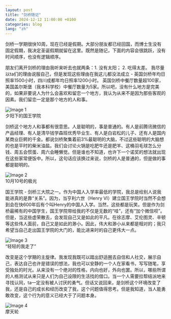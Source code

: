 ```yaml
---
layout: post
title: "剑桥随记"
date: 2024-12-12 11:00:00 +0100
categories: blog
lang: "zh"
---
```


剑桥一学期很快10周，现在已经是假期。大部分朋友都已经回国，而博士生没有固定假期，我决定圣诞假期就留在这里。既然是随记，下面的内容会很跳跃，没有时间顺序，也没有逻辑顺序。

朋友们离开剑桥的理由我听来听去也就两条：1. 没有太阳； 2. 吃得太差。 我尽量以ta们的理由说服自己，但是发现这些理由在我这儿都没法成立 - 英国剑桥年均日照率1500小时，四川成都年均日照率1200小时。 英国剑桥中餐厅数量超100家，美国盖尔斯堡（我本科学校）中餐厅数量为5家。所以吧，没有什么地方是完美的，如果非要说人为什么会喜欢和留恋一个地方，我认为从来不是因为那些客观的因素。我们留恋一定是那个地方的人和事。

<div class="image-container">
  <img src="{{ '/assets/blog_images/1212_01.JPG' | relative_url }}" alt="Image 1">
  <br>
  <div class="caption">夕阳下的国王学院</div>
</div>

剑桥这个地方人和事都有很意思。人是聪明的，事是普通的。有人是前腾讯微信的产品经理、有人是清华钱学森班优秀毕业生、有人是白岩松的儿子、还有人是国内某商业巨鳄的千金。都说剑桥聚集着前3%最聪明的大脑，不过这些聪明的大脑想的也是平时的柴米油盐。我们会讨论火锅是吃肥牛还是肥羊、这桶羽毛球怎么分钱、周五会惯蛋、周六会睡懒觉。但是谁也不知道，也许下一个诺奖的想法就出现在这些家常便饭中。所以，这句话应该换过来说，剑桥的人是普通的，但是做的事都是聪明的。

<div class="image-container">
  <img src="{{ '/assets/blog_images/1212_02.JPG' | relative_url }}" alt="Image 2">
  <br>
  <div class="caption">10月10号的极光</div>
</div>

国王学院 - 剑桥三大院之一。作为中国人入学率最低的学院，我总是给别人说我能进真的是靠“关系”。因为，当亨利六世（Henry VI）建立国王学院时当然不会想到会在快600年后有个叫Henry的中国人入学。当然，这些都是玩笑。但是作为剑桥最稀有的中国学生，国王学院带给我的不仅是无数的“哇”，还有“加个微信呗”。但是，当这些虚荣散去，会发现自己又是如此的平凡。在徐志摩、艾伦图灵、辛顿等这些伟人面前，自己又是如此的渺小。因此，伟大和渺小从来都是相对的；我只希望当自己走出国王学院的大门的，能比进来时的自己更伟大一点。

<div class="image-container">
  <img src="{{ '/assets/blog_images/1212_03.JPG' | relative_url }}" alt="Image 3">
  <br>
  <div class="caption">“轻轻的我走了”</div>
</div>

改变是这个学期的主旋律。我发现我既可以踏出舒适圈去自信和人社交，展示自己，表达自己也许是错误的想法，我也可以安静的一个人在家看书，写写随笔，享受独处的时光。从来没有一个绝对的性格，内向也好，外向也罢。所以，哪些所谓的人格测试从来只是人们为自己设限的生活找的借口。当一个人需要拉帮结派地来寻找认同，ta一定没有被人讨厌的勇气。但话又说回来，是剑桥这个环境改变了我，还是自己的成长和经历改变了我，这个问题值得思考。但是我知道，当人能勇敢改变，这个行为的意义已经大于了问题本身。

<div class="image-container">
  <img src="{{ '/assets/blog_images/1212_04.JPG' | relative_url }}" alt="Image 4">
  <br>
  <div class="caption">摩天轮</div>
</div>


